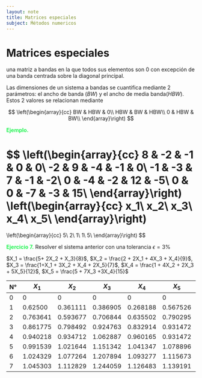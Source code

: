 ```yaml
---
layout: note
title: Matrices especiales
subject: Ḿétodos numericos
---
```

# Matrices especiales

una matriz a bandas en la que todos sus elementos son 0 con excepción de una banda centrada sobre la diagonal principal.

Las dimensiones de un sistema a bandas se cuantifica mediante 2 parámetros: el ancho de banda (*BW*) y el ancho de media banda(*HBW*). Estos 2 valores se relacionan mediante

$$
\left(\begin{array}{cc}
BW & HBW & 0\\
HBW & BW & HBW\\
0 & HBW & BW\\
\end{array}\right)
$$

<span style="color:#23f453; font-weight:bold;">Ejemplo.</span>

$$
\left(\begin{array}{cc}
8 & -2 & -1 & 0 & 0\\
-2 & 9 & -4 & -1 & 0\\
-1 & -3 & 7 & -1 & -2\\
0 & -4 & -2 & 12 & -5\\
0 & 0 & -7 & -3 & 15\\
\end{array}\right)
\left(\begin{array}{cc}
x_1\\ x_2\\ x_3\\ x_4\\ x_5\\
\end{array}\right)
=
\left(\begin{array}{cc}
5\\ 2\\ 1\\ 1\\ 5\\
\end{array}\right)
$$

<span style="color:#23f453; font-weight:bold;">Ejercicio 7.</span> Resolver el sistema anterior con una tolerancia $\epsilon = 3\%$

$X_1 = \frac{5+ 2X_2 + X_3}{8}$, $X_2 = \frac{2 + 2X_1 + 4X_3 + X_4}{9}$, $X_3 = \frac{1+X_1 + 3X_2 + X_4 + 2X_5}{7}$, $X_4 = \frac{1 + 4X_2 + 2X_3 + 5X_5}{12}$, $X_5 = \frac{5 + 7X_3 +3X_4}{15}$

| N°   | $X_1$    | $X_2$    | $X_3$    | $X_4$    | $X_5$    | $\epsilon_a X_1$ |
| ---- | -------- | -------- | -------- | -------- | -------- | ---------------- |
| 0    | 0        | 0        | 0        | 0        | 0        | -                |
| 1    | 0.62500  | 0.361111 | 0.386905 | 0.268188 | 0.567526 | 100              |
| 2    | 0.763641 | 0.593677 | 0.706844 | 0.635502 | 0.790295 | 18.16            |
| 3    | 0.861775 | 0.798492 | 0.924763 | 0.832914 | 0.931472 | 11.39            |
| 4    | 0.940218 | 0.934712 | 1.062887 | 0.960165 | 0.931472 | 5.18             |
| 5    | 0.991539 | 1.021644 | 1.151342 | 1.041347 | 1.078896 | 3.20             |
| 6    | 1.024329 | 1.077264 | 1.207894 | 1.093277 | 1.115673 | 3.20             |
| 7    | 1.045303 | 1.112829 | 1.244059 | 1.126483 | 1.139191 | 2.01             |
